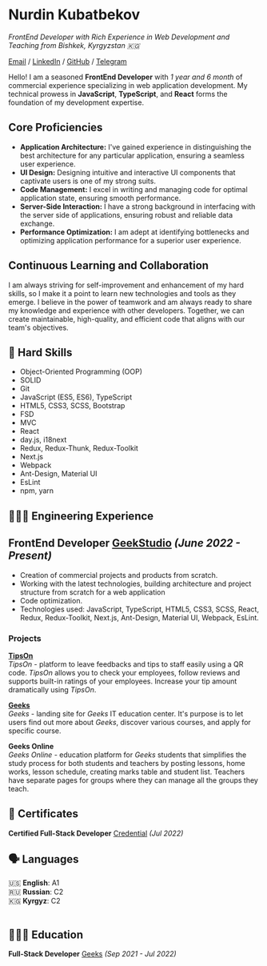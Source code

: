 # Nurdin Kubatbekov
_FrontEnd Developer with Rich Experience in Web Development and Teaching from Bishkek, Kyrgyzstan 🇰🇬_ <br>

[Email](mailto:nurdinbuy@gmail.com) /  [LinkedIn](https://www.linkedin.com/in/nurdinbuy/) / [GitHub](https://github.com/NurDinBuy/) / [Telegram](https://t.me/nurdinbuy16)

Hello! I am a seasoned **FrontEnd Developer** with _1 year and 6 month_ of commercial experience specializing in web application development. My technical prowess in **JavaScript**, **TypeScript**, and **React** forms the foundation of my development expertise.

## Core Proficiencies

- **Application Architecture:** I've gained experience in distinguishing the best architecture for any particular application, ensuring a seamless user experience.
- **UI Design:** Designing intuitive and interactive UI components that captivate users is one of my strong suits.
- **Code Management:** I excel in writing and managing code for optimal application state, ensuring smooth performance.
- **Server-Side Interaction:** I have a strong background in interfacing with the server side of applications, ensuring robust and reliable data exchange.
- **Performance Optimization:** I am adept at identifying bottlenecks and optimizing application performance for a superior user experience.

## Continuous Learning and Collaboration

I am always striving for self-improvement and enhancement of my hard skills, so I make it a point to learn new technologies and tools as they emerge. I believe in the power of teamwork and am always ready to share my knowledge and experience with other developers. Together, we can create maintainable, high-quality, and efficient code that aligns with our team's objectives.
## 🎯 Hard Skills

- Object-Oriented Programming (OOP)
- SOLID  
- Git 
- JavaScript (ES5, ES6), TypeScript 
- HTML5, CSS3, SCSS, Bootstrap
- FSD
- MVC
- React 
- day.js, i18next
- Redux, Redux-Thunk, Redux-Toolkit
- Next.js
- Webpack
- Ant-Design, Material UI
- EsLint
- npm, yarn

## 👩🏼‍💻 Engineering Experience

## **FrontEnd Developer** [GeekStudio](https://geekstudio.kg/) _(June 2022 - Present)_ <br>
- Creation of commercial projects and products from scratch.
- Working with the latest technologies, building architecture and project structure from scratch for a web application
- Code optimization.
- Technologies used: JavaScript, TypeScript, HTML5, CSS3, SCSS, React, Redux, Redux-Toolkit, Next.js, Ant-Design, Material UI, Webpack, EsLint.

### Projects

 **[TipsOn](https://tipson.kg/)** <br>
_TipsOn_ - platform to leave feedbacks and tips to staff easily using a QR code. _TipsOn_ allows you to check your employees, follow reviews and supports built-in ratings of your employees. Increase your tip amount dramatically using _TipsOn_.

**[Geeks](https://geeks.kg)** <br>
_Geeks_ - landing site for _Geeks_ IT education center. It's purpose is to let users find out more about _Geeks_, discover various courses, and apply for specific course.

**Geeks Online** <br>
_Geeks Online_ - education platform for _Geeks_ students that simplifies the study process for both students and teachers by posting lessons, home works, lesson schedule, creating marks table and student list. Teachers have separate pages for groups where they can manage all the groups they teach.

## 📃 Certificates

**Certified Full-Stack Developer** [Credential](https://tartip.kg/verify/EB230001414A0084000106596) _(Jul 2022)_ <br>

## 🗣️ Languages

🇺🇸 **English**: A1<br>
🇷🇺 **Russian**: C2 <br>
🇰🇬 **Kyrgyz**: C2
<br><br>

## 👩🏼‍🎓 Education

**Full-Stack Developer** [Geeks](https://geeks.kg/) _(Sep 2021 - Jul 2022)_ <br>